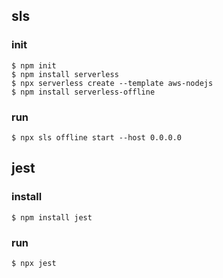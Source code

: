 ## sls

### init

```
$ npm init
$ npm install serverless
$ npx serverless create --template aws-nodejs
$ npm install serverless-offline
```

### run

```
$ npx sls offline start --host 0.0.0.0
```

## jest

### install

```
$ npm install jest
```

### run

```
$ npx jest
```
